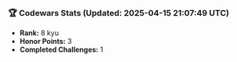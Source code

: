 ### 🏆 Codewars Stats (Updated: 2025-04-15 21:07:49 UTC)

- **Rank:** 8 kyu
- **Honor Points:** 3
- **Completed Challenges:** 1
